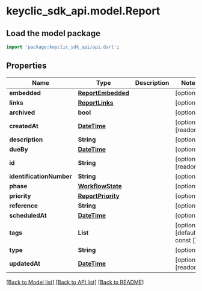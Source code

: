 # keyclic_sdk_api.model.Report

## Load the model package
```dart
import 'package:keyclic_sdk_api/api.dart';
```

## Properties
Name | Type | Description | Notes
------------ | ------------- | ------------- | -------------
**embedded** | [**ReportEmbedded**](ReportEmbedded.md) |  | [optional] 
**links** | [**ReportLinks**](ReportLinks.md) |  | [optional] 
**archived** | **bool** |  | [optional] 
**createdAt** | [**DateTime**](DateTime.md) |  | [optional] [readonly] 
**description** | **String** |  | [optional] 
**dueBy** | [**DateTime**](DateTime.md) |  | [optional] 
**id** | **String** |  | [optional] [readonly] 
**identificationNumber** | **String** |  | [optional] 
**phase** | [**WorkflowState**](WorkflowState.md) |  | [optional] 
**priority** | [**ReportPriority**](ReportPriority.md) |  | [optional] 
**reference** | **String** |  | [optional] 
**scheduledAt** | [**DateTime**](DateTime.md) |  | [optional] 
**tags** | **List<String>** |  | [optional] [default to const []]
**type** | **String** |  | [optional] 
**updatedAt** | [**DateTime**](DateTime.md) |  | [optional] [readonly] 

[[Back to Model list]](../README.md#documentation-for-models) [[Back to API list]](../README.md#documentation-for-api-endpoints) [[Back to README]](../README.md)


